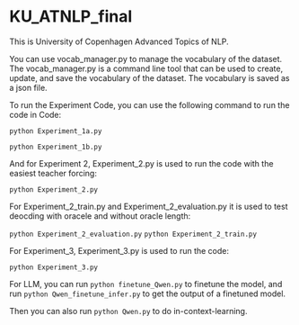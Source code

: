 # KU_ATNLP_final

This is University of Copenhagen Advanced Topics of NLP.

You can use vocab_manager.py to manage the vocabulary of the dataset. The vocab_manager.py is a command line tool that can be used to create, update, and save the vocabulary of the dataset. The vocabulary is saved as a json file.

To run the Experiment Code, you can use the following command to run the code in Code:

```python Experiment_1a.py```

```python Experiment_1b.py ```

And for Experiment 2, Experiment_2.py is used to run the code with the easiest teacher forcing:

```python Experiment_2.py```

For Experiment_2_train.py and Experiment_2_evaluation.py it is used to test deocding with oracele and without oracle length:

```python Experiment_2_evaluation.py```
```python Experiment_2_train.py```

For Experiment_3, Experiment_3.py is used to run the code:

```python Experiment_3.py```

For LLM, you can run ```python finetune_Qwen.py``` to finetune the model, and run ```python Qwen_finetune_infer.py``` to get the output of a finetuned model.

Then you can also run ```python Qwen.py``` to do in-context-learning.